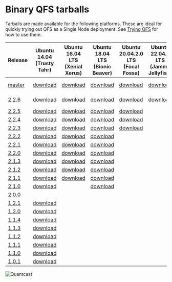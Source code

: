 # Binary QFS tarballs

Tarballs are made available for the following platforms. These are ideal for
quickly trying out QFS as a Single Node deployment. See [Trying
QFS](//github.com/quantcast/qfs#trying-qfs) for how to use them.

| Release          | Ubuntu 14.04 (Trusty Tahr)     | Ubuntu 16.04 LTS (Xenial Xerus) | Ubuntu 18.04 LTS (Bionic Beaver) | Ubuntu 20.04.2.0 LTS (Focal Fossa) | Ubuntu 22.04.2 LTS (Jammy Jellyfish) | Debian 9 Stretch           | Debian 10 Buster            | CentOS 6                   | CentOS 7                   | CentOS 8                   | Mac OS X                 | Mac OS X arm64                 |
| ---------------- | ------------------------------ | ------------------------------- | -------------------------------- | ---------------------------------- | ------------------------------------ | -------------------------- | --------------------------- | -------------------------- | -------------------------- | -------------------------- | ------------------------ | ------------------------------ |
| [master][master] | [download][master,ubuntu14.04] | [download][master,ubuntu16.04]  | [download][master,ubuntu18.04]   | [download][master,ubuntu20.04]     | [download][master,ubuntu22.04]       | End of life                | [download][master,debian10] | [download][master,centos6] | [download][master,centos7] | [download][master,centos8] | [download][master,macos] | [download][master,macos-arm64] |
| [2.2.6][2.2.6]   | [download][2.2.6,ubuntu14.04]  | [download][2.2.6,ubuntu16.04]   | [download][2.2.6,ubuntu18.04]    | [download][2.2.6,ubuntu20.04]      | [download][2.2.6,ubuntu22.04]        | End of life                | [download][2.2.6,debian10]  | [download][2.2.6,centos6]  | [download][2.2.6,centos7]  | [download][2.2.6,centos8]  | [download][2.2.6,macos]  |
| [2.2.5][2.2.5]   | [download][2.2.5,ubuntu14.04]  | [download][2.2.5,ubuntu16.04]   | [download][2.2.5,ubuntu18.04]    | [download][2.2.5,ubuntu20.04]      |                                      | [download][2.2.5,debian9]  | [download][2.2.5,debian10]  | [download][2.2.5,centos6]  | [download][2.2.5,centos7]  | [download][2.2.5,centos8]  | [download][2.2.5,macos]  |
| [2.2.4][2.2.4]   | [download][2.2.4,ubuntu14.04]  | [download][2.2.4,ubuntu16.04]   | [download][2.2.4,ubuntu18.04]    | [download][2.2.4,ubuntu20.04]      |                                      | [download][2.2.4,debian9]  | [download][2.2.4,debian10]  | [download][2.2.4,centos6]  | [download][2.2.4,centos7]  | [download][2.2.4,centos8]  | [download][2.2.4,macos]  |
| [2.2.3][2.2.3]   | [download][2.2.3,ubuntu14.04]  | [download][2.2.3,ubuntu16.04]   | [download][2.2.3,ubuntu18.04]    | [download][2.2.3,ubuntu20.04]      |                                      | [download][2.2.3,debian9]  | [download][2.2.3,debian10]  | [download][2.2.3,centos6]  | [download][2.2.3,centos7]  | [download][2.2.3,centos8]  | [download][2.2.3,macos]  |
| [2.2.2][2.2.2]   | [download][2.2.2,ubuntu14.04]  | [download][2.2.2,ubuntu16.04]   | [download][2.2.2,ubuntu18.04]    |                                    |                                      | [download][2.2.2,debian9]  |                             | [download][2.2.2,centos6]  | [download][2.2.2,centos7]  |                            | [download][2.2.2,macos]  |
| [2.2.1][2.2.1]   | [download][2.2.1,ubuntu14.04]  | [download][2.2.1,ubuntu16.04]   | [download][2.2.1,ubuntu18.04]    |                                    |                                      | [download][2.2.1,debian9]  |                             | [download][2.2.1,centos6]  | [download][2.2.1,centos7]  |                            | [download][2.2.1,macos]  |
| [2.2.0][2.2.0]   | [download][2.2.0,ubuntu14.04]  | [download][2.2.0,ubuntu16.04]   | [download][2.2.0,ubuntu18.04]    |                                    |                                      | [download][2.2.0,debian9]  |                             | [download][2.2.0,centos6]  | [download][2.2.0,centos7]  |                            | [download][2.2.0,macos]  |
| [2.1.3][2.1.3]   | [download][2.1.3,ubuntu14.04]  | [download][2.1.3,ubuntu16.04]   | [download][2.1.3,ubuntu18.04]    |                                    |                                      | [download][2.1.3,debian9]  |                             | [download][2.1.3,centos6]  | [download][2.1.3,centos7]  |                            | [download][2.1.3,macos]  |
| [2.1.2][2.1.2]   | [download][2.1.2,ubuntu14.04]  | [download][2.1.2,ubuntu16.04]   | [download][2.1.2,ubuntu18.04]    |                                    |                                      | [download][2.1.2,debian9]  |                             | [download][2.1.2,centos6]  | [download][2.1.2,centos7]  |                            | [download][2.1.2,macos]  |
| [2.1.1][2.1.1]   | [download][2.1.1,ubuntu14.04]  | [download][2.1.1,ubuntu16.04]   | [download][2.1.1,ubuntu18.04]    |                                    |                                      | [download][2.1.1,debian9]  |                             | [download][2.1.1,centos6]  | [download][2.1.1,centos7]  |                            | [download][2.1.1,macos]  |
| [2.1.0][2.1.0]   | [download][2.1.0,ubuntu14.04]  |                                 | [download][2.1.0,ubuntu18.04]    |                                    |                                      | [download][2.1.0,debian9]  |                             | [download][2.1.0,centos6]  | [download][2.1.0,centos7]  |                            |                          |
| [2.0.0][2.0.0]   |                                |                                 |                                  |                                    |                                      |                            |                             |                            |                            |                            |                          |
| [1.2.1][1.2.1]   | [download][1.2.1,ubuntu]       |                                 |                                  |                                    |                                      |                            |                             | [download][1.2.1,centos6]  | [download][1.2.1,centos7]  |                            | [download][1.2.1,macos]  |
| [1.2.0][1.2.0]   | [download][1.2.0,ubuntu]       |                                 |                                  |                                    |                                      |                            |                             | [download][1.2.0,centos6]  | [download][1.2.0,centos7]  |                            | [download][1.2.0,macos]  |
| [1.1.4][1.1.4]   | [download][1.1.4,ubuntu]       |                                 |                                  |                                    |                                      |                            |                             | [download][1.1.4,centos6]  |                            |                            | [download][1.1.4,macos]  |
| [1.1.3][1.1.3]   | [download][1.1.3,ubuntu]       |                                 |                                  |                                    |                                      |                            |                             | [download][1.1.3,centos6]  |                            |                            | [download][1.1.3,macos]  |
| [1.1.2][1.1.2]   | [download][1.1.2,ubuntu]       |                                 |                                  |                                    |                                      |                            |                             | [download][1.1.2,centos6]  |                            |                            | [download][1.1.2,macos]  |
| [1.1.1][1.1.1]   | [download][1.1.1,ubuntu]       |                                 |                                  |                                    |                                      |                            |                             | [download][1.1.1,centos6]  |                            |                            | [download][1.1.1,macos]  |
| [1.1.0][1.1.0]   | [download][1.1.0,ubuntu]       |                                 |                                  |                                    |                                      |                            |                             | [download][1.1.0,centos6]  |                            |                            | [download][1.1.0,macos]  |
| [1.0.1][1.0.1]   | [download][1.0.1,ubuntu]       |                                 |                                  |                                    |                                      |                            |                             | [download][1.0.1,centos6]  |                            |                            |                          |

![Quantcast](//pixel.quantserve.com/pixel/p-9fYuixa7g_Hm2.gif?labels=opensource.qfs.wiki)

[master]: https://github.com/quantcast/qfs
[2.2.6]: https://github.com/quantcast/qfs/tree/2.2.6
[2.2.5]: https://github.com/quantcast/qfs/tree/2.2.5
[2.2.4]: https://github.com/quantcast/qfs/tree/2.2.4
[2.2.3]: https://github.com/quantcast/qfs/tree/2.2.3
[2.2.2]: https://github.com/quantcast/qfs/tree/2.2.2
[2.2.1]: https://github.com/quantcast/qfs/tree/2.2.1
[2.2.0]: https://github.com/quantcast/qfs/tree/2.2.0
[2.1.3]: https://github.com/quantcast/qfs/tree/2.1.3
[2.1.2]: https://github.com/quantcast/qfs/tree/2.1.2
[2.1.1]: https://github.com/quantcast/qfs/tree/2.1.1
[2.1.0]: https://github.com/quantcast/qfs/tree/2.1.0
[2.0.0]: https://github.com/quantcast/qfs/tree/2.0.0
[1.2.1]: https://github.com/quantcast/qfs/tree/1.2.1
[1.2.0]: https://github.com/quantcast/qfs/tree/1.2.0
[1.1.4]: https://github.com/quantcast/qfs/tree/1.1.4
[1.1.3]: https://github.com/quantcast/qfs/tree/1.1.3
[1.1.2]: https://github.com/quantcast/qfs/tree/1.1.2
[1.1.1]: https://github.com/quantcast/qfs/tree/1.1.1
[1.1.0]: https://github.com/quantcast/qfs/tree/1.1.0
[1.0.1]: https://github.com/quantcast/qfs/tree/1.0.1
[master,ubuntu14.04]: https://s3.amazonaws.com/quantcast-qfs/qfs-ubuntu-14.04-master-x86_64.tgz
[2.2.6,ubuntu14.04]: https://s3.amazonaws.com/quantcast-qfs/qfs-ubuntu-14.04-2.2.6-x86_64.tgz
[2.2.5,ubuntu14.04]: https://s3.amazonaws.com/quantcast-qfs/qfs-ubuntu-14.04-2.2.5-x86_64.tgz
[2.2.4,ubuntu14.04]: https://s3.amazonaws.com/quantcast-qfs/qfs-ubuntu-14.04-2.2.4-x86_64.tgz
[2.2.3,ubuntu14.04]: https://s3.amazonaws.com/quantcast-qfs/qfs-ubuntu-14.04-2.2.3-x86_64.tgz
[2.2.2,ubuntu14.04]: https://s3.amazonaws.com/quantcast-qfs/qfs-ubuntu-14.04-2.2.2-x86_64.tgz
[2.2.1,ubuntu14.04]: https://s3.amazonaws.com/quantcast-qfs/qfs-ubuntu-14.04-2.2.1-x86_64.tgz
[2.2.0,ubuntu14.04]: https://s3.amazonaws.com/quantcast-qfs/qfs-ubuntu-14.04-2.2.0-x86_64.tgz
[2.1.3,ubuntu14.04]: https://s3.amazonaws.com/quantcast-qfs/qfs-ubuntu-14.04-2.1.3-x86_64.tgz
[2.1.2,ubuntu14.04]: https://s3.amazonaws.com/quantcast-qfs/qfs-ubuntu-14.04-2.1.2-x86_64.tgz
[2.1.1,ubuntu14.04]: https://s3.amazonaws.com/quantcast-qfs/qfs-ubuntu-14.04-2.1.1-x86_64.tgz
[2.1.0,ubuntu14.04]: https://s3.amazonaws.com/quantcast-qfs/qfs-ubuntu-14.04.5-2.1.0-x86_64.tgz
[1.2.1,ubuntu]: https://s3.amazonaws.com/quantcast-qfs/qfs-ubuntu-14.04.5-1.2.1-x86_64.tgz
[1.2.0,ubuntu]: https://s3.amazonaws.com/quantcast-qfs/qfs-ubuntu-14.04.5-1.2.0-x86_64.tgz
[1.1.4,ubuntu]: https://s3.amazonaws.com/quantcast-qfs/qfs-ubuntu-14.04.4-1.1.4-x86_64.tgz
[1.1.3,ubuntu]: https://s3.amazonaws.com/quantcast-qfs/qfs-ubuntu-14.04.4-1.1.3-x86_64.tgz
[1.1.2,ubuntu]: https://s3.amazonaws.com/quantcast-qfs/qfs-ubuntu-14.04.4-1.1.2-x86_64.tgz
[1.1.1,ubuntu]: https://s3.amazonaws.com/quantcast-qfs/qfs-ubuntu-14.04.4-1.1.1-x86_64.tgz
[1.1.0,ubuntu]: https://s3.amazonaws.com/quantcast-qfs/qfs-ubuntu-14.04.4-1.1.0-x86_64.tgz
[1.0.1,ubuntu]: https://s3.amazonaws.com/quantcast-qfs/qfs-ubuntu-14.04.4-1.0.1-x86_64.tgz
[master,ubuntu16.04]: https://s3.amazonaws.com/quantcast-qfs/qfs-ubuntu-16.04-master-x86_64.tgz
[2.2.6,ubuntu16.04]: https://s3.amazonaws.com/quantcast-qfs/qfs-ubuntu-16.04-2.2.6-x86_64.tgz
[2.2.5,ubuntu16.04]: https://s3.amazonaws.com/quantcast-qfs/qfs-ubuntu-16.04-2.2.5-x86_64.tgz
[2.2.4,ubuntu16.04]: https://s3.amazonaws.com/quantcast-qfs/qfs-ubuntu-16.04-2.2.4-x86_64.tgz
[2.2.3,ubuntu16.04]: https://s3.amazonaws.com/quantcast-qfs/qfs-ubuntu-16.04-2.2.3-x86_64.tgz
[2.2.2,ubuntu16.04]: https://s3.amazonaws.com/quantcast-qfs/qfs-ubuntu-16.04-2.2.2-x86_64.tgz
[2.2.1,ubuntu16.04]: https://s3.amazonaws.com/quantcast-qfs/qfs-ubuntu-16.04-2.2.1-x86_64.tgz
[2.2.0,ubuntu16.04]: https://s3.amazonaws.com/quantcast-qfs/qfs-ubuntu-16.04-2.2.0-x86_64.tgz
[2.1.3,ubuntu16.04]: https://s3.amazonaws.com/quantcast-qfs/qfs-ubuntu-16.04-2.1.3-x86_64.tgz
[2.1.2,ubuntu16.04]: https://s3.amazonaws.com/quantcast-qfs/qfs-ubuntu-16.04-2.1.2-x86_64.tgz
[2.1.1,ubuntu16.04]: https://s3.amazonaws.com/quantcast-qfs/qfs-ubuntu-16.04-2.1.1-x86_64.tgz
[master,ubuntu18.04]: https://s3.amazonaws.com/quantcast-qfs/qfs-ubuntu-18.04-master-x86_64.tgz
[2.2.6,ubuntu18.04]: https://s3.amazonaws.com/quantcast-qfs/qfs-ubuntu-18.04-2.2.6-x86_64.tgz
[2.2.5,ubuntu18.04]: https://s3.amazonaws.com/quantcast-qfs/qfs-ubuntu-18.04-2.2.5-x86_64.tgz
[2.2.4,ubuntu18.04]: https://s3.amazonaws.com/quantcast-qfs/qfs-ubuntu-18.04-2.2.4-x86_64.tgz
[2.2.3,ubuntu18.04]: https://s3.amazonaws.com/quantcast-qfs/qfs-ubuntu-18.04-2.2.3-x86_64.tgz
[2.2.2,ubuntu18.04]: https://s3.amazonaws.com/quantcast-qfs/qfs-ubuntu-18.04-2.2.2-x86_64.tgz
[2.2.1,ubuntu18.04]: https://s3.amazonaws.com/quantcast-qfs/qfs-ubuntu-18.04-2.2.1-x86_64.tgz
[2.2.0,ubuntu18.04]: https://s3.amazonaws.com/quantcast-qfs/qfs-ubuntu-18.04-2.2.0-x86_64.tgz
[2.1.3,ubuntu18.04]: https://s3.amazonaws.com/quantcast-qfs/qfs-ubuntu-18.04-2.1.3-x86_64.tgz
[2.1.2,ubuntu18.04]: https://s3.amazonaws.com/quantcast-qfs/qfs-ubuntu-18.04-2.1.2-x86_64.tgz
[2.1.1,ubuntu18.04]: https://s3.amazonaws.com/quantcast-qfs/qfs-ubuntu-18.04-2.1.1-x86_64.tgz
[2.1.0,ubuntu18.04]: https://s3.amazonaws.com/quantcast-qfs/qfs-ubuntu-18.04.1-2.1.0-x86_64.tgz
[master,ubuntu20.04]: https://s3.amazonaws.com/quantcast-qfs/qfs-ubuntu-20.04-master-x86_64.tgz
[2.2.6,ubuntu20.04]: https://s3.amazonaws.com/quantcast-qfs/qfs-ubuntu-20.04-2.2.6-x86_64.tgz
[2.2.5,ubuntu20.04]: https://s3.amazonaws.com/quantcast-qfs/qfs-ubuntu-20.04-2.2.5-x86_64.tgz
[2.2.4,ubuntu20.04]: https://s3.amazonaws.com/quantcast-qfs/qfs-ubuntu-20.04-2.2.4-x86_64.tgz
[2.2.3,ubuntu20.04]: https://s3.amazonaws.com/quantcast-qfs/qfs-ubuntu-20.04-2.2.3-x86_64.tgz
[master,ubuntu22.04]: https://s3.amazonaws.com/quantcast-qfs/qfs-ubuntu-22.04-master-x86_64.tgz
[2.2.6,ubuntu22.04]: https://s3.amazonaws.com/quantcast-qfs/qfs-ubuntu-22.04-2.2.6-x86_64.tgz
[2.2.5,debian9]: https://s3.amazonaws.com/quantcast-qfs/qfs-debian-9-2.2.5-x86_64.tgz
[2.2.4,debian9]: https://s3.amazonaws.com/quantcast-qfs/qfs-debian-9-2.2.4-x86_64.tgz
[2.2.3,debian9]: https://s3.amazonaws.com/quantcast-qfs/qfs-debian-9-2.2.3-x86_64.tgz
[2.2.2,debian9]: https://s3.amazonaws.com/quantcast-qfs/qfs-debian-9-2.2.2-x86_64.tgz
[2.2.1,debian9]: https://s3.amazonaws.com/quantcast-qfs/qfs-debian-9-2.2.1-x86_64.tgz
[2.2.0,debian9]: https://s3.amazonaws.com/quantcast-qfs/qfs-debian-9-2.2.0-x86_64.tgz
[2.1.3,debian9]: https://s3.amazonaws.com/quantcast-qfs/qfs-debian-9-2.1.3-x86_64.tgz
[2.1.2,debian9]: https://s3.amazonaws.com/quantcast-qfs/qfs-debian-9-2.1.2-x86_64.tgz
[2.1.1,debian9]: https://s3.amazonaws.com/quantcast-qfs/qfs-debian-9-2.1.1-x86_64.tgz
[2.1.0,debian9]: https://s3.amazonaws.com/quantcast-qfs/qfs-debian-9-2.1.0-x86_64.tgz
[master,debian10]: https://s3.amazonaws.com/quantcast-qfs/qfs-debian-10-master-x86_64.tgz
[2.2.6,debian10]: https://s3.amazonaws.com/quantcast-qfs/qfs-debian-10-2.2.6-x86_64.tgz
[2.2.5,debian10]: https://s3.amazonaws.com/quantcast-qfs/qfs-debian-10-2.2.5-x86_64.tgz
[2.2.4,debian10]: https://s3.amazonaws.com/quantcast-qfs/qfs-debian-10-2.2.4-x86_64.tgz
[2.2.3,debian10]: https://s3.amazonaws.com/quantcast-qfs/qfs-debian-10-2.2.3-x86_64.tgz
[master,centos6]: https://s3.amazonaws.com/quantcast-qfs/qfs-centos-6-master-x86_64.tgz
[2.2.6,centos6]: https://s3.amazonaws.com/quantcast-qfs/qfs-centos-6-2.2.6-x86_64.tgz
[2.2.5,centos6]: https://s3.amazonaws.com/quantcast-qfs/qfs-centos-6-2.2.5-x86_64.tgz
[2.2.4,centos6]: https://s3.amazonaws.com/quantcast-qfs/qfs-centos-6-2.2.4-x86_64.tgz
[2.2.3,centos6]: https://s3.amazonaws.com/quantcast-qfs/qfs-centos-6-2.2.3-x86_64.tgz
[2.2.2,centos6]: https://s3.amazonaws.com/quantcast-qfs/qfs-centos-6.10-2.2.2-x86_64.tgz
[2.2.1,centos6]: https://s3.amazonaws.com/quantcast-qfs/qfs-centos-6.10-2.2.1-x86_64.tgz
[2.2.0,centos6]: https://s3.amazonaws.com/quantcast-qfs/qfs-centos-6.10-2.2.0-x86_64.tgz
[2.1.3,centos6]: https://s3.amazonaws.com/quantcast-qfs/qfs-centos-6.10-2.1.3-x86_64.tgz
[2.1.2,centos6]: https://s3.amazonaws.com/quantcast-qfs/qfs-centos-6.10-2.1.2-x86_64.tgz
[2.1.1,centos6]: https://s3.amazonaws.com/quantcast-qfs/qfs-centos-6.10-2.1.1-x86_64.tgz
[2.1.0,centos6]: https://s3.amazonaws.com/quantcast-qfs/qfs-centos-6.10-2.1.0-x86_64.tgz
[1.2.1,centos6]: https://s3.amazonaws.com/quantcast-qfs/qfs-centos-6.9-1.2.1-x86_64.tgz
[1.2.0,centos6]: https://s3.amazonaws.com/quantcast-qfs/qfs-centos-6.8-1.2.0-x86_64.tgz
[1.1.4,centos6]: https://s3.amazonaws.com/quantcast-qfs/qfs-centos-6.7-1.1.4-x86_64.tgz
[1.1.3,centos6]: https://s3.amazonaws.com/quantcast-qfs/qfs-centos-6.7-1.1.3-x86_64.tgz
[1.1.2,centos6]: https://s3.amazonaws.com/quantcast-qfs/qfs-centos-6.7-1.1.2-x86_64.tgz
[1.1.1,centos6]: https://s3.amazonaws.com/quantcast-qfs/qfs-centos-6.7-1.1.1-x86_64.tgz
[1.1.0,centos6]: https://s3.amazonaws.com/quantcast-qfs/qfs-centos-6.7-1.1.0-x86_64.tgz
[1.0.1,centos6]: https://s3.amazonaws.com/quantcast-qfs/qfs-centos-6.7-1.0.1-x86_64.tgz
[master,centos7]: https://s3.amazonaws.com/quantcast-qfs/qfs-centos-7-master-x86_64.tgz
[2.2.6,centos7]: https://s3.amazonaws.com/quantcast-qfs/qfs-centos-7-2.2.6-x86_64.tgz
[2.2.5,centos7]: https://s3.amazonaws.com/quantcast-qfs/qfs-centos-7-2.2.5-x86_64.tgz
[2.2.4,centos7]: https://s3.amazonaws.com/quantcast-qfs/qfs-centos-7-2.2.4-x86_64.tgz
[2.2.3,centos7]: https://s3.amazonaws.com/quantcast-qfs/qfs-centos-7-2.2.3-x86_64.tgz
[2.2.2,centos7]: https://s3.amazonaws.com/quantcast-qfs/qfs-centos-7.8-2.2.2-x86_64.tgz
[2.2.1,centos7]: https://s3.amazonaws.com/quantcast-qfs/qfs-centos-7.8-2.2.1-x86_64.tgz
[2.2.0,centos7]: https://s3.amazonaws.com/quantcast-qfs/qfs-centos-7.7-2.2.0-x86_64.tgz
[2.1.3,centos7]: https://s3.amazonaws.com/quantcast-qfs/qfs-centos-7.6-2.1.3-x86_64.tgz
[2.1.2,centos7]: https://s3.amazonaws.com/quantcast-qfs/qfs-centos-7.6-2.1.2-x86_64.tgz
[2.1.1,centos7]: https://s3.amazonaws.com/quantcast-qfs/qfs-centos-7.5-2.1.1-x86_64.tgz
[2.1.0,centos7]: https://s3.amazonaws.com/quantcast-qfs/qfs-centos-7.5.1804-2.1.0-x86_64.tgz
[1.2.1,centos7]: https://s3.amazonaws.com/quantcast-qfs/qfs-centos-7.3.1611-1.2.1-x86_64.tgz
[1.2.0,centos7]: https://s3.amazonaws.com/quantcast-qfs/qfs-centos-7.2.1511-1.2.0-x86_64.tgz
[master,centos8]: https://s3.amazonaws.com/quantcast-qfs/qfs-centos-8-master-x86_64.tgz
[2.2.6,centos8]: https://s3.amazonaws.com/quantcast-qfs/qfs-centos-8-2.2.6-x86_64.tgz
[2.2.5,centos8]: https://s3.amazonaws.com/quantcast-qfs/qfs-centos-8-2.2.5-x86_64.tgz
[2.2.4,centos8]: https://s3.amazonaws.com/quantcast-qfs/qfs-centos-8-2.2.4-x86_64.tgz
[2.2.3,centos8]: https://s3.amazonaws.com/quantcast-qfs/qfs-centos-8-2.2.3-x86_64.tgz
[master,macos]: https://s3.amazonaws.com/quantcast-qfs/qfs-darwin-master-x86_64.tgz
[2.2.6,macos]: https://s3.amazonaws.com/quantcast-qfs/qfs-darwin-2.2.6-x86_64.tgz
[2.2.5,macos]: https://s3.amazonaws.com/quantcast-qfs/qfs-darwin-2.2.5-x86_64.tgz
[2.2.4,macos]: https://s3.amazonaws.com/quantcast-qfs/qfs-darwin-2.2.4-x86_64.tgz
[2.2.3,macos]: https://s3.amazonaws.com/quantcast-qfs/qfs-darwin-2.2.3-x86_64.tgz
[2.2.2,macos]: https://s3.amazonaws.com/quantcast-qfs/qfs-darwin-2.2.2-x86_64.tgz
[2.2.1,macos]: https://s3.amazonaws.com/quantcast-qfs/qfs-darwin-2.2.1-x86_64.tgz
[2.2.0,macos]: https://s3.amazonaws.com/quantcast-qfs/qfs-darwin-2.2.0-x86_64.tgz
[2.1.3,macos]: https://s3.amazonaws.com/quantcast-qfs/qfs-darwin-2.1.3-x86_64.tgz
[2.1.2,macos]: https://s3.amazonaws.com/quantcast-qfs/qfs-darwin-2.1.2-x86_64.tgz
[2.1.1,macos]: https://s3.amazonaws.com/quantcast-qfs/qfs-darwin-2.1.1-x86_64.tgz
[1.2.1,macos]: https://s3.amazonaws.com/quantcast-qfs/qfs-darwin-1.2.1-x86_64.tgz
[1.2.0,macos]: https://s3.amazonaws.com/quantcast-qfs/qfs-darwin-1.2.0-x86_64.tgz
[1.1.4,macos]: https://s3.amazonaws.com/quantcast-qfs/qfs-darwin-1.1.4-x86_64.tgz
[1.1.3,macos]: https://s3.amazonaws.com/quantcast-qfs/qfs-darwin-1.1.3-x86_64.tgz
[1.1.2,macos]: https://s3.amazonaws.com/quantcast-qfs/qfs-darwin-1.1.2-x86_64.tgz
[1.1.1,macos]: https://s3.amazonaws.com/quantcast-qfs/qfs-darwin-1.1.1-x86_64.tgz
[1.1.0,macos]: https://s3.amazonaws.com/quantcast-qfs/qfs-darwin-1.1.0-x86_64.tgz
[master,macos-arm64]: https://s3.amazonaws.com/quantcast-qfs/qfs-darwin-master-arm64.tgz
